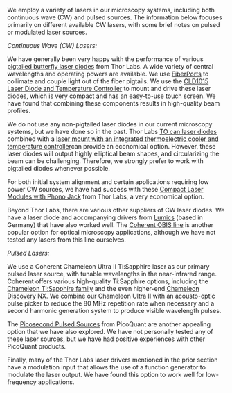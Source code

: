We employ a variety of lasers in our microscopy systems, including both continuous wave (CW) and pulsed sources. The information below focuses primarily on different available CW lasers, with some brief notes on pulsed or modulated laser sources.  

*Continuous Wave (CW) Lasers:*

We have generally been very happy with the performance of various [pigtailed butterfly laser diodes](https://www.thorlabs.com/navigation.cfm?guide_id=2581) from Thor Labs. A wide variety of central wavelengths and operating powers are available. We use [FiberPorts](https://www.thorlabs.com/newgrouppage9.cfm?objectgroup_id=2940) to collimate and couple light out of the fiber pigtails. We use the [CLD1015 Laser Diode and Temperature Controller](https://www.thorlabs.com/newgrouppage9.cfm?objectgroup_id=5882) to mount and drive these laser diodes, which is very compact and has an easy-to-use touch screen. We have found that combining these components results in high-quality beam profiles. 


We do not use any non-pigtailed laser diodes in our current microscopy systems, but we have done so in the past. Thor Labs [TO can laser diodes](https://www.thorlabs.com/newgrouppage9.cfm?objectgroup_id=5260) combined with a [laser mount with an integrated thermoelectric cooler and temperature controller](https://www.thorlabs.com/newgrouppage9.cfm?objectgroup_id=5583)can provide an economical option. However, these laser diodes will output highly elliptical beam shapes, and circularizing the beam can be challenging. Therefore, we strongly prefer to work with pigtailed diodes whenever possible.

For both initial system alignment and certain applications requiring low power CW sources, we have had success with these [Compact Laser Modules with Phono Jack](https://www.thorlabs.com/newgrouppage9.cfm?objectgroup_id=1487) from Thor Labs, a very economical option. 

Beyond Thor Labs, there are various other suppliers of CW laser diodes. We have a laser diode and accompanying drivers from [Lumics](https://www.lumics.de/products/singlemode-diode-laser/) (based in Germany) that have also worked well. The [Coherent OBIS line](https://www.coherent.com/lasers/cw-solid-state/obis-ls-lx) is another popular option for optical microscopy applications, although we have not tested any lasers from this line ourselves.

*Pulsed Lasers:*

We use a Coherent Chameleon Ultra II Ti:Sapphire laser as our primary pulsed laser source, with tunable wavelengths in the near-infrared range. Coherent offers various high-quality Ti:Sapphire options, including the [Chameleon Ti:Sapphire family](https://www.coherent.com/lasers/oscillators/chameleon-ultra) and the even higher-end [Chameleon Discovery NX](https://www.coherent.com/lasers/oscillators/chameleon-discovery-nx). We combine our Chameleon Ultra II with an acousto-optic pulse picker to reduce the 80 MHz repetition rate when necessary and a second harmonic generation system to produce visible wavelength pulses. 

The [Picosecond Pulsed Sources](https://www.picoquant.com/products/category/picosecond-pulsed-sources) from PicoQuant are another appealing option that we have also explored. We have not personally tested any of these laser sources, but we have had positive experiences with other PicoQuant products. 

Finally, many of the Thor Labs laser drivers mentioned in the prior section have a modulation input that allows the use of a function generator to modulate the laser output. We have found this option to work well for low-frequency applications.  

